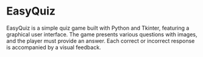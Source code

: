 # EasyQuiz
EasyQuiz is a simple quiz game built with Python and Tkinter, featuring a graphical user interface. The game presents various questions with images, and the player must provide an answer. Each correct or incorrect response is accompanied by a visual feedback.
